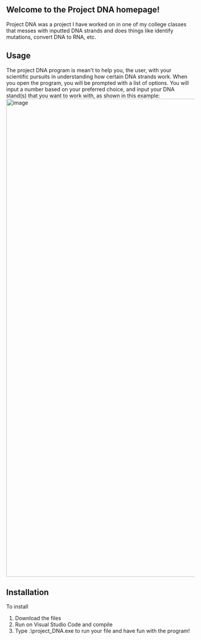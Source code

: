 Welcome to the Project DNA homepage!
------------------------------------
Project DNA was a project I have worked on in one of my college classes that messes with inputted DNA strands and does things like identify mutations, convert DNA to RNA, etc.

Usage
-----
The project DNA program is mean't to help you, the user, with your scientific pursuits in understanding how certain DNA strands work. When you open the program, you will be prompted
with a list of options. You will input a number based on your preferred choice, and input your DNA stand(s) that you want to work with, as shown in this example:
<img width="1280" alt="image" src="https://github.com/user-attachments/assets/7050e3c6-e2a4-4b6f-a8da-e6880e410ad7">

Installation
-------------
To install
1. Download the files
2. Run on Visual Studio Code and compile
3. Type .\project_DNA.exe to run your file and have fun with the program!
